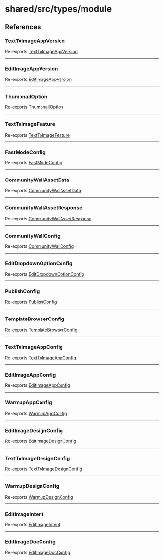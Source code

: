# shared/src/types/module

## References

### TextToImageAppVersion

Re-exports [TextToImageAppVersion](app-config-types/enumerations/text-to-image-app-version.md)

***

### EditImageAppVersion

Re-exports [EditImageAppVersion](app-config-types/enumerations/edit-image-app-version.md)

***

### ThumbnailOption

Re-exports [ThumbnailOption](app-config-types/enumerations/thumbnail-option.md)

***

### TextToImageFeature

Re-exports [TextToImageFeature](app-config-types/enumerations/text-to-image-feature.md)

***

### FastModeConfig

Re-exports [FastModeConfig](app-config-types/interfaces/fast-mode-config.md)

***

### CommunityWallAssetData

Re-exports [CommunityWallAssetData](app-config-types/interfaces/community-wall-asset-data.md)

***

### CommunityWallAssetResponse

Re-exports [CommunityWallAssetResponse](app-config-types/interfaces/community-wall-asset-response.md)

***

### CommunityWallConfig

Re-exports [CommunityWallConfig](app-config-types/interfaces/community-wall-config.md)

***

### EditDropdownOptionConfig

Re-exports [EditDropdownOptionConfig](app-config-types/interfaces/edit-dropdown-option-config.md)

***

### PublishConfig

Re-exports [PublishConfig](app-config-types/interfaces/publish-config.md)

***

### TemplateBrowserConfig

Re-exports [TemplateBrowserConfig](app-config-types/interfaces/template-browser-config.md)

***

### TextToImageAppConfig

Re-exports [TextToImageAppConfig](app-config-types/interfaces/text-to-image-app-config.md)

***

### EditImageAppConfig

Re-exports [EditImageAppConfig](app-config-types/interfaces/edit-image-app-config.md)

***

### WarmupAppConfig

Re-exports [WarmupAppConfig](app-config-types/interfaces/warmup-app-config.md)

***

### EditImageDesignConfig

Re-exports [EditImageDesignConfig](design-config-types/interfaces/edit-image-design-config.md)

***

### TextToImageDesignConfig

Re-exports [TextToImageDesignConfig](design-config-types/interfaces/text-to-image-design-config.md)

***

### WarmupDesignConfig

Re-exports [WarmupDesignConfig](design-config-types/interfaces/warmup-design-config.md)

***

### EditImageIntent

Re-exports [EditImageIntent](doc-config-types/type-aliases/edit-image-intent.md)

***

### EditImageDocConfig

Re-exports [EditImageDocConfig](doc-config-types/interfaces/edit-image-doc-config.md)
